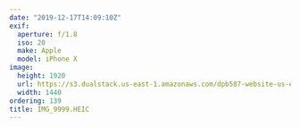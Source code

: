 ```yaml
---
date: "2019-12-17T14:09:10Z"
exif:
  aperture: f/1.8
  iso: 20
  make: Apple
  model: iPhone X
image:
  height: 1920
  url: https://s3.dualstack.us-east-1.amazonaws.com/dpb587-website-us-east-1/asset/gallery/2019-south-america/af7741cc-5889-4ec2-dbcd-f1c8a37fd9f0~1920.jpg
  width: 1440
ordering: 139
title: IMG_9999.HEIC
---
```

